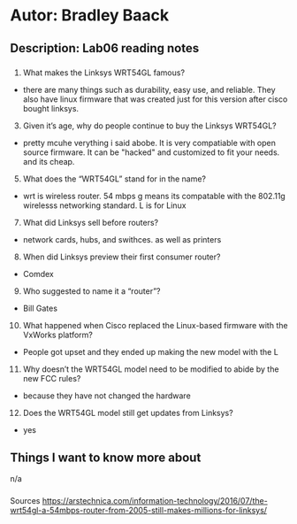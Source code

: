 # Autor: Bradley Baack
## Description: Lab06 reading notes
###
1) What makes the Linksys WRT54GL famous?
  - there are many things such as durability, easy use, and reliable. They also have linux firmware that was created just for this version after cisco bought linksys.
3) Given it’s age, why do people continue to buy the Linksys WRT54GL?
  - pretty mcuhe verything i said abobe. It is very compatiable with open source firmware. It can be "hacked" and customized to fit your needs. and its cheap.
5) What does the “WRT54GL” stand for in the name?
  - wrt is wireless router. 54 mbps g means its compatable with the 802.11g wirelesss networking standard. L is for Linux 
7) What did Linksys sell before routers?
  - network cards, hubs, and swithces. as well as printers
8) When did Linksys preview their first consumer router?
  - Comdex
9) Who suggested to name it a “router”?
  - Bill Gates
10) What happened when Cisco replaced the Linux-based firmware with the VxWorks platform?
  - People got upset and they ended up making the new model with the L
11) Why doesn’t the WRT54GL model need to be modified to abide by the new FCC rules?
  - because they have not changed the hardware
12) Does the WRT54GL model still get updates from Linksys?
  - yes





## Things I want to know more about
n/a


###
Sources
https://arstechnica.com/information-technology/2016/07/the-wrt54gl-a-54mbps-router-from-2005-still-makes-millions-for-linksys/
